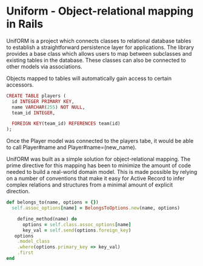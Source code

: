 Uniform - Object-relational mapping in Rails
==================

UnifORM is a project which connects classes to relational database tables to establish a straightforward persistence layer for applications. The library provides a base class which allows users to map between subclasses and existing tables in the database. These classes can also be connected to other models via associations.

Objects mapped to tables will automatically gain access to certain accessors.

```ruby
CREATE TABLE players (
  id INTEGER PRIMARY KEY,
  name VARCHAR(255) NOT NULL,
  team_id INTEGER,

  FOREIGN KEY(team_id) REFERENCES team(id)
);
```
Once the Player model was connected to the players tabe, it would be able to call Player#name and Player#name=(new_name).



UnifORM was built as a simple solution for object-relational mapping. The prime directive for this mapping has been to minimize the amount of code needed to build a real-world domain model. This is made possible by relying on a number of conventions that make it easy for Active Record to infer complex relations and structures from a minimal amount of explicit direction.



```ruby
def belongs_to(name, options = {})
  self.assoc_options[name] = BelongsToOptions.new(name, options)

    define_method(name) do
      options = self.class.assoc_options[name]
      key_val = self.send(options.foreign_key)
   options
    .model_class
    .where(options.primary_key => key_val)
    .first
end
```
